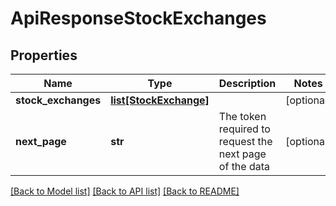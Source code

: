 # ApiResponseStockExchanges

## Properties
Name | Type | Description | Notes
------------ | ------------- | ------------- | -------------
**stock_exchanges** | [**list[StockExchange]**](StockExchange.md) |  | [optional] 
**next_page** | **str** | The token required to request the next page of the data | [optional] 

[[Back to Model list]](../README.md#documentation-for-models) [[Back to API list]](../README.md#documentation-for-api-endpoints) [[Back to README]](../README.md)


